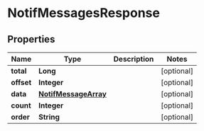 
# NotifMessagesResponse

## Properties
Name | Type | Description | Notes
------------ | ------------- | ------------- | -------------
**total** | **Long** |  |  [optional]
**offset** | **Integer** |  |  [optional]
**data** | [**NotifMessageArray**](NotifMessageArray.md) |  |  [optional]
**count** | **Integer** |  |  [optional]
**order** | **String** |  |  [optional]



